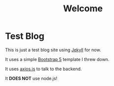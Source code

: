 ﻿---
layout: page
title: Welcome
---

# Test Blog

This is just a test blog site using [Jekyll](https://jekyllrb.com/) for now.

It uses a simple [Bootstrap 5](https://getbootstrap.com/) template I threw down.

It uses [axios.js](https://axios-http.com/) to talk to the backend.

It **DOES NOT** use node.js!
